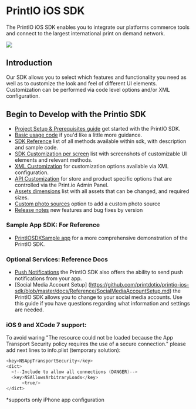 PrintIO iOS SDK
===============

The PrintIO iOS SDK enables you to integrate our platforms commerce tools and connect to the largest international print on demand network.

![](https://dl.dropboxusercontent.com/u/19321066/printIO/printio_sdk_screens.png)

## Introduction

Our SDK allows you to select which features and functionality you need as well as to customize the look and feel of different UI elements. Customization can be performed via code level options and/or XML configuration.

## Begin to Develop with the Printio SDK

- [Project Setup & Prerequisites guide](https://github.com/printdotio/printio-ios-sdk/blob/master/docs/Step-1-project_setup.md) get started with the PrintIO SDK.
- [Basic usage code](https://github.com/printdotio/printio-ios-sdk/blob/master/docs/Step-2-quick_start_code.md) if you'd like a little more guidance.
- [SDK Reference](https://github.com/printdotio/printio-ios-sdk/blob/master/docs/code_customization.md) list of all methods available within sdk, with description and sample code.
- [SDK Customization per screen](https://github.com/printdotio/printio-ios-sdk/blob/master/docs/specific_page_methods.md) list with screenshots of customizable UI elements and relevant methods.
- [XML Customization](https://github.com/printdotio/printio-ios-sdk/blob/master/docs/xml_customization_new.md) for  customization options available via XML configuration.
- [API Customization](https://github.com/printdotio/printio-ios-sdk/blob/master/docs/adminpanel_customization.md) for store and product specific options that are controlled via the Print.io Admin Panel.
- [Assets dimensions](https://github.com/printdotio/printio-ios-sdk/blob/master/docs/Reference/dimensions_of_assets.md) list with all assets that can be changed, and required sizes.
- [Custom photo sources](https://github.com/printdotio/printio-ios-sdk/blob/master/docs/Photo-Sources/custom_photo_sources.md) option to add a custom photo source
- [Release notes](https://github.com/printdotio/printio-ios-sdk/blob/master/ReleaseNotes.md) new features and bug fixes by version

### Sample App SDK: For Reference
- [PrintIOSDKSample app](https://github.com/printdotio/printio-ios-example) for a more comprehensive demonstration of the PrintIO SDK.

### Optional Services: Reference Docs
- [Push Notifications](https://github.com/printdotio/printio-ios-sdk/blob/master/docs/Reference/PUSH_NOTIFICATIONS.md) the PrintIO SDK also offers the ability to send push notifications from your app.
- [Social Media Account Setup] (https://github.com/printdotio/printio-ios-sdk/blob/master/docs/Reference/SocialMediaAccountSetup.md) the PrintIO SDK allows you to change to your social media accounts. Use this guide if you have questions regarding what information and settings are needed.

### iOS 9 and XCode 7 support:
To avoid waring "The resource could not be loaded because the App Transport Security policy requires the use of a secure connection." please add next lines to info.plist (temporary solution):
```Objective-C
<key>NSAppTransportSecurity</key>
<dict>
  <!--Include to allow all connections (DANGER)-->
  <key>NSAllowsArbitraryLoads</key>
      <true/>
</dict>
```

*supports only iPhone app configuration
